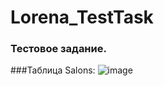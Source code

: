 # Lorena_TestTask
### Тестовое задание.
###Таблица Salons:
![image](https://github.com/user-attachments/assets/ff226e05-9a67-4a5a-b05a-6db8d481d614)
